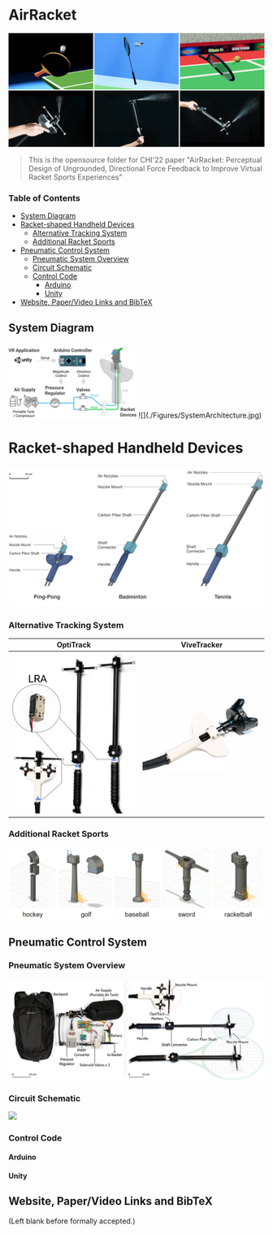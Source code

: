 # AirRacket

![](./Figures/Teaser_Figure_bordered.jpg)

>This is the opensource folder for CHI'22 paper "AirRacket: Perceptual Design of Ungrounded, Directional Force Feedback to Improve Virtual Racket Sports Experiences"

### Table of Contents  
- [System Diagram](#system-diagram)
- [Racket-shaped Handheld Devices](#racket-shaped-handheld-devices)
  - [Alternative Tracking System](#alternative-tracking-system)
  - [Additional Racket Sports](#additional-racket-sports)
- [Pneumatic Control System](#pneumatic-control-system)
  - [Pneumatic System Overview](#pneumatic-system-overview)
  - [Circuit Schematic](#circuit-schematic)
  - [Control Code](#code)
    - [Arduino](#arduino)
    - [Unity](#unity) 
- [Website, Paper/Video Links and BibTeX](#reference)

<a name="system-diagram"/>

## System Diagram

<img src="./Figures/SystemArchitecture.jpg" width="50%">
![](./Figures/SystemArchitecture.jpg)

<a name="racket-shaped-handheld-devices"/>

# Racket-shaped Handheld Devices

![](./Figures/RacketStructure.jpg)

<a name="alternative-tracking-system"/>

### Alternative Tracking System

|                    OptiTrack                     |                         ViveTracker                          |
| :----------------------------------------------: | :----------------------------------------------------------: |
| ![](./Figures/LRA.PNG) | ![](./Figures/DevicesVive.jpg) |

<a name="additional-racket-sports"/>

### Additional Racket Sports

<img src="./Figures/AdditionalRacketsDesign.PNG" style="zoom:75%;" />

<a name="pneumatic-control-system"/>

## Pneumatic Control System

<a name="pneumatic-system-overview"/>

### Pneumatic System Overview
![](./Figures/DeviceLayout.png)

<a name="circuit-schematic"/>

### Circuit Schematic
![](./Figures/Circuit.png)

<a name="code"/>

### Control Code

<a name="arduino"/>

#### Arduino

<a name="unity"/>

#### Unity

<a name="reference"/>

## Website, Paper/Video Links and BibTeX
(Left blank before formally accepted.)
